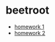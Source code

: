 # beetroot
* [homework 1](https://Alexsandr-s.github.io/homework_01/index.html)
* [homework 2](https://Alexsandr-s.github.io/homework_02/index.html)
